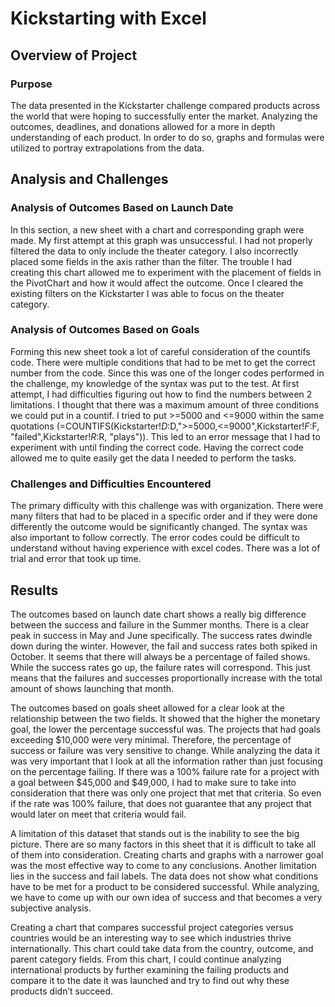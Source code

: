 # Kickstarting with Excel
## Overview of Project
### Purpose
The data presented in the Kickstarter challenge compared products across the world that were hoping to successfully enter the market. Analyzing the outcomes, deadlines, and donations allowed for a more in depth understanding of each product. In order to do so, graphs and formulas were utilized to portray extrapolations from the data.
## Analysis and Challenges
### Analysis of Outcomes Based on Launch Date
In this section, a new sheet with a chart and corresponding graph were made. My first attempt at this graph was unsuccessful. I had not properly filtered the data to only include the theater category. I also incorrectly placed some fields in the axis rather than the filter. The trouble I had creating this chart allowed me to experiment with the placement of fields in the PivotChart and how it would affect the outcome. Once I cleared the existing filters on the Kickstarter I was able to focus on the theater category.
### Analysis of Outcomes Based on Goals
Forming this new sheet took a lot of careful consideration of the countifs code. There were multiple conditions that had to be met to get the correct number from the code. Since this was one of the longer codes performed in the challenge, my knowledge of the syntax was put to the test. At first attempt, I had difficulties figuring out how to find the numbers between 2 limitations. I thought that there was a maximum amount of three conditions we could put in a countif. I tried to put >=5000 and <=9000 within the same quotations (=COUNTIFS(Kickstarter!$D:$D,">=5000,<=9000",Kickstarter!$F:$F, "failed",Kickstarter!$R:$R, "plays")). This led to an error message that I had to experiment with until finding the correct code. Having the correct code allowed me to quite easily get the data I needed to perform the tasks.
### Challenges and Difficulties Encountered
The primary difficulty with this challenge was with organization. There were many filters that had to be placed in a specific order and if they were done differently the outcome would be significantly changed. The syntax was also important to follow correctly. The error codes could be difficult to understand without having experience with excel codes. There was a lot of trial and error that took up time.
## Results
The outcomes based on launch date chart shows a really big difference between the success and failure in the Summer months. There is a clear peak in success in May and June specifically. The success rates dwindle down during the winter. However, the fail and success rates both spiked in October. It seems that there will always be a percentage of failed shows. While the success rates go up, the failure rates will correspond. This just means that the failures and successes proportionally increase with the total amount of shows launching that month. 

The outcomes based on goals sheet allowed for a clear look at the relationship between the two fields. It showed that the higher the monetary goal, the lower the percentage successful was. The projects that had goals exceeding $10,000 were very minimal. Therefore, the percentage of success or failure was very sensitive to change. While analyzing the data it was very important that I look at all the information rather than just focusing on the percentage failing. If there was a 100% failure rate for a project with a goal between $45,000 and $49,000, I had to make sure to take into consideration that there was only one project that met that criteria. So even if the rate was 100% failure, that does not guarantee that any project that would later on meet that criteria would fail. 

A limitation of this dataset that stands out is the inability to see the big picture. There are so many factors in this sheet that it is difficult to take all of them into consideration. Creating charts and graphs with a narrower goal was the most effective way to come to any conclusions. Another limitation lies in the success and fail labels. The data does not show what conditions have to be met for a product to be considered successful. While analyzing, we have to come up with our own idea of success and that becomes a very subjective analysis.

Creating a chart that compares successful project categories versus countries would be an interesting way to see which industries thrive internationally. This chart could take data from the country, outcome, and parent category fields. From this chart, I could continue analyzing international products by further examining the failing products and compare it to the date it was launched and try to find out why these products didn’t succeed. 
